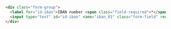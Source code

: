 ```html //DesignSystem version 2023
<div class="form-group">
  <label for="id-iban">IBAN number <span class="field-required">*</span></label>
  <input type="text" id="id-iban" name="iban_01" class="form-field" required>
</div>
```